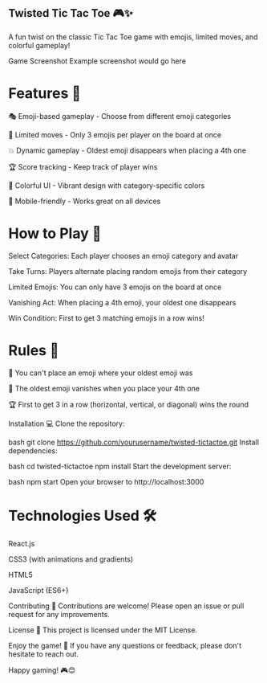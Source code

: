 ## Twisted Tic Tac Toe 🎮✨ ##
A fun twist on the classic Tic Tac Toe game with emojis, limited moves, and colorful gameplay!

Game Screenshot Example screenshot would go here

# Features 🌟 #
🎭 Emoji-based gameplay - Choose from different emoji categories

🔄 Limited moves - Only 3 emojis per player on the board at once

💥 Dynamic gameplay - Oldest emoji disappears when placing a 4th one

🏆 Score tracking - Keep track of player wins

🌈 Colorful UI - Vibrant design with category-specific colors

📱 Mobile-friendly - Works great on all devices

# How to Play 📖 #
Select Categories: Each player chooses an emoji category and avatar

Take Turns: Players alternate placing random emojis from their category

Limited Emojis: You can only have 3 emojis on the board at once

Vanishing Act: When placing a 4th emoji, your oldest one disappears

Win Condition: First to get 3 matching emojis in a row wins!

# Rules 🧐 #
🚫 You can't place an emoji where your oldest emoji was

🔄 The oldest emoji vanishes when you place your 4th one

🏆 First to get 3 in a row (horizontal, vertical, or diagonal) wins the round

Installation 💻
Clone the repository:

bash
git clone https://github.com/yourusername/twisted-tictactoe.git
Install dependencies:

bash
cd twisted-tictactoe
npm install
Start the development server:

bash
npm start
Open your browser to http://localhost:3000

# Technologies Used 🛠️ #

React.js

CSS3 (with animations and gradients)

HTML5

JavaScript (ES6+)

Contributing 🤝
Contributions are welcome! Please open an issue or pull request for any improvements.

License 📄
This project is licensed under the MIT License.

Enjoy the game! 🎉 If you have any questions or feedback, please don't hesitate to reach out.

Happy gaming! 🎮😊